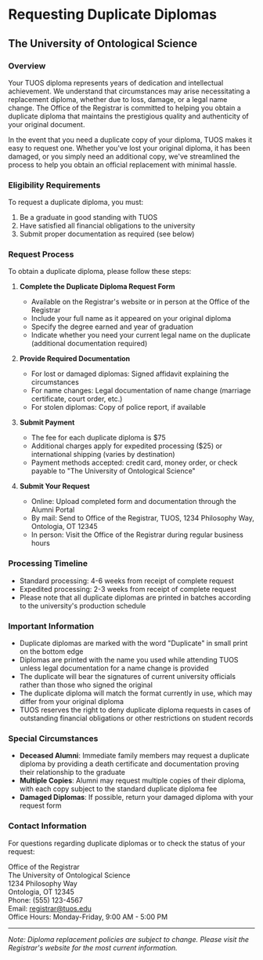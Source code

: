 # Requesting Duplicate Diplomas

## The University of Ontological Science

### Overview

Your TUOS diploma represents years of dedication and intellectual achievement. We understand that circumstances may arise necessitating a replacement diploma, whether due to loss, damage, or a legal name change. The Office of the Registrar is committed to helping you obtain a duplicate diploma that maintains the prestigious quality and authenticity of your original document.

In the event that you need a duplicate copy of your diploma, TUOS makes it easy to request one. Whether you've lost your original diploma, it has been damaged, or you simply need an additional copy, we've streamlined the process to help you obtain an official replacement with minimal hassle.

### Eligibility Requirements

To request a duplicate diploma, you must:

1. Be a graduate in good standing with TUOS
2. Have satisfied all financial obligations to the university
3. Submit proper documentation as required (see below)

### Request Process

To obtain a duplicate diploma, please follow these steps:

1. **Complete the Duplicate Diploma Request Form**
   * Available on the Registrar's website or in person at the Office of the Registrar
   * Include your full name as it appeared on your original diploma
   * Specify the degree earned and year of graduation
   * Indicate whether you need your current legal name on the duplicate (additional documentation required)

2. **Provide Required Documentation**
   * For lost or damaged diplomas: Signed affidavit explaining the circumstances
   * For name changes: Legal documentation of name change (marriage certificate, court order, etc.)
   * For stolen diplomas: Copy of police report, if available

3. **Submit Payment**
   * The fee for each duplicate diploma is $75
   * Additional charges apply for expedited processing ($25) or international shipping (varies by destination)
   * Payment methods accepted: credit card, money order, or check payable to "The University of Ontological Science"

4. **Submit Your Request**
   * Online: Upload completed form and documentation through the Alumni Portal
   * By mail: Send to Office of the Registrar, TUOS, 1234 Philosophy Way, Ontologia, OT 12345
   * In person: Visit the Office of the Registrar during regular business hours

### Processing Timeline

* Standard processing: 4-6 weeks from receipt of complete request
* Expedited processing: 2-3 weeks from receipt of complete request
* Please note that all duplicate diplomas are printed in batches according to the university's production schedule

### Important Information

* Duplicate diplomas are marked with the word "Duplicate" in small print on the bottom edge
* Diplomas are printed with the name you used while attending TUOS unless legal documentation for a name change is provided
* The duplicate will bear the signatures of current university officials rather than those who signed the original
* The duplicate diploma will match the format currently in use, which may differ from your original diploma
* TUOS reserves the right to deny duplicate diploma requests in cases of outstanding financial obligations or other restrictions on student records

### Special Circumstances

* **Deceased Alumni**: Immediate family members may request a duplicate diploma by providing a death certificate and documentation proving their relationship to the graduate
* **Multiple Copies**: Alumni may request multiple copies of their diploma, with each copy subject to the standard duplicate diploma fee
* **Damaged Diplomas**: If possible, return your damaged diploma with your request form

### Contact Information

For questions regarding duplicate diplomas or to check the status of your request:

Office of the Registrar  
The University of Ontological Science  
1234 Philosophy Way  
Ontologia, OT 12345  
Phone: (555) 123-4567  
Email: registrar@tuos.edu  
Office Hours: Monday-Friday, 9:00 AM - 5:00 PM

---

*Note: Diploma replacement policies are subject to change. Please visit the Registrar's website for the most current information.*